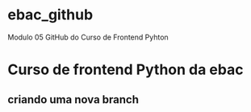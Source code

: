 # ebac_github
Modulo 05 GitHub do Curso de Frontend Pyhton

# Curso de frontend Python da ebac 

## criando uma nova branch

